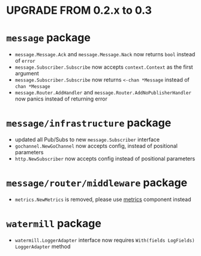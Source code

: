 # UPGRADE FROM 0.2.x to 0.3

# `message` package

- `message.Message.Ack` and `message.Message.Nack` now returns `bool` instead of `error`
- `message.Subscriber.Subscribe` now accepts `context.Context` as the first argument
- `message.Subscriber.Subscribe` now returns `<-chan *Message` instead of `chan *Message`
- `message.Router.AddHandler` and `message.Router.AddNoPublisherHandler` now panics instead of returning error

# `message/infrastructure` package

- updated all Pub/Subs to new `message.Subscriber` interface
- `gochannel.NewGoChannel` now accepts config, instead of positional parameters
- `http.NewSubscriber` now accepts config instead of positional parameters

# `message/router/middleware` package

- `metrics.NewMetrics` is removed, please use [metrics](components/metrics) component instead

# `watermill` package

- `watermill.LoggerAdapter` interface now requires `With(fields LogFields) LoggerAdapter` method

